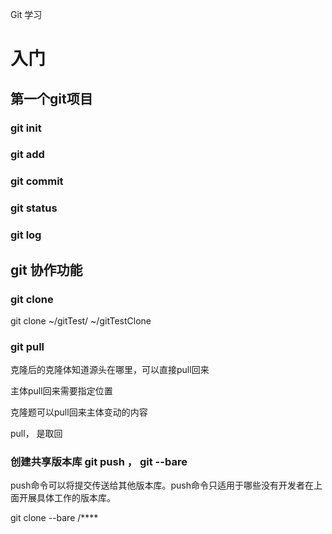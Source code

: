 Git 学习

# 入门

## 第一个git项目

### git init

### git add

### git commit

### git status

### git log





## git 协作功能

### git clone

git clone ~/gitTest/ ~/gitTestClone



### git pull

克隆后的克隆体知道源头在哪里，可以直接pull回来



主体pull回来需要指定位置

克隆题可以pull回来主体变动的内容

pull， 是取回



### 创建共享版本库 git push ， git --bare

push命令可以将提交传送给其他版本库。push命令只适用于哪些没有开发者在上面开展具体工作的版本库。

git clone --bare  /****







